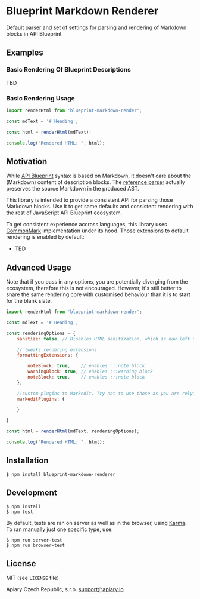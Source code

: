 # Blueprint Markdown Renderer

Default parser and set of settings for parsing and rendering of Markdown blocks in API Blueprint

## Examples

### Basic Rendering Of Blueprint Descriptions

TBD


### Basic Rendering Usage

```js
import renderHtml from 'blueprint-markdown-render';

const mdText = '# Heading';

const html = renderHtml(mdText);

console.log("Rendered HTML: ", html);
```


## Motivation

While [API Blueprint](https://apiblueprint.org/) syntax is based on Markdown, it doesn't care about the (Markdown) content of description blocks. The [reference parser](https://github.com/apiaryio/drafter) actually preserves the source Markdown in the produced AST.

This library is intended to provide a consistent API for parsing those Markdown blocks. Use it to get same defaults and consistent rendering with the rest of JavaScript API Blueprint ecosystem.

To get consistent experience accross languages, this library uses [CommonMark](http://commonmark.org) implementation under its hood. Those extensions to default rendering is enabled by default:

* TBD

## Advanced Usage

Note that if you pass in any options, you are potentially diverging from the ecosystem, therefore this is not encouraged. However, it's still better to share the same rendering core with customised behaviour than it is to start for the blank slate.

```js
import renderHtml from 'blueprint-markdown-render';

const mdText = '# Heading';

const renderingOptions = {
	sanitize: false, // Disables HTML sanitization, which is now left up to you. Dangerous, use only if you are triple sure

	// tweaks rendering extensions
	formattingExtensions: {

		noteBlock: true,    // enables :::note block
		warningBlock: true, // enables :::warning block
		noteBlock: true,    // enables :::note block
	},

	//custom plugins to MarkedIt. Try not to use those as you are relying on implementation detail
	markeditPlugins: {

	}

}

const html = renderHtml(mdText, renderingOptions);

console.log("Rendered HTML: ", html);

```

## Installation

```shell
$ npm install blueprint-markdown-renderer
```

## Development

```shell
$ npm install
$ npm test
```

By default, tests are ran on server as well as in the browser, using
[Karma](karma-runner.github.io/). To ran manually just one specific type, use:

```shell
$ npm run server-test
$ npm run browser-test
```

## License


MIT (see `LICENSE` file)

Apiary Czech Republic, s.r.o. <support@apiary.io>
